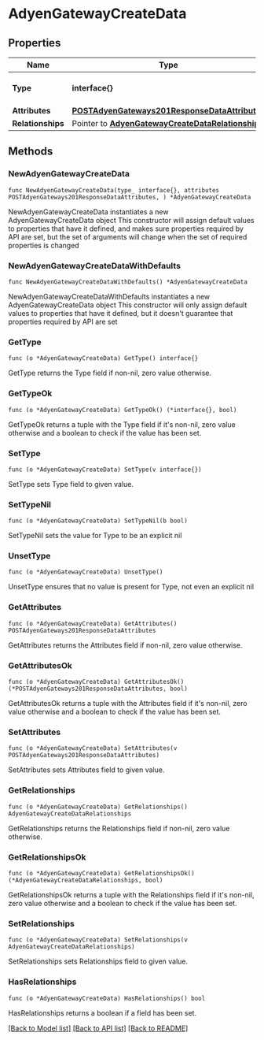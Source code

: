# AdyenGatewayCreateData

## Properties

Name | Type | Description | Notes
------------ | ------------- | ------------- | -------------
**Type** | **interface{}** | The resource&#39;s type | 
**Attributes** | [**POSTAdyenGateways201ResponseDataAttributes**](POSTAdyenGateways201ResponseDataAttributes.md) |  | 
**Relationships** | Pointer to [**AdyenGatewayCreateDataRelationships**](AdyenGatewayCreateDataRelationships.md) |  | [optional] 

## Methods

### NewAdyenGatewayCreateData

`func NewAdyenGatewayCreateData(type_ interface{}, attributes POSTAdyenGateways201ResponseDataAttributes, ) *AdyenGatewayCreateData`

NewAdyenGatewayCreateData instantiates a new AdyenGatewayCreateData object
This constructor will assign default values to properties that have it defined,
and makes sure properties required by API are set, but the set of arguments
will change when the set of required properties is changed

### NewAdyenGatewayCreateDataWithDefaults

`func NewAdyenGatewayCreateDataWithDefaults() *AdyenGatewayCreateData`

NewAdyenGatewayCreateDataWithDefaults instantiates a new AdyenGatewayCreateData object
This constructor will only assign default values to properties that have it defined,
but it doesn't guarantee that properties required by API are set

### GetType

`func (o *AdyenGatewayCreateData) GetType() interface{}`

GetType returns the Type field if non-nil, zero value otherwise.

### GetTypeOk

`func (o *AdyenGatewayCreateData) GetTypeOk() (*interface{}, bool)`

GetTypeOk returns a tuple with the Type field if it's non-nil, zero value otherwise
and a boolean to check if the value has been set.

### SetType

`func (o *AdyenGatewayCreateData) SetType(v interface{})`

SetType sets Type field to given value.


### SetTypeNil

`func (o *AdyenGatewayCreateData) SetTypeNil(b bool)`

 SetTypeNil sets the value for Type to be an explicit nil

### UnsetType
`func (o *AdyenGatewayCreateData) UnsetType()`

UnsetType ensures that no value is present for Type, not even an explicit nil
### GetAttributes

`func (o *AdyenGatewayCreateData) GetAttributes() POSTAdyenGateways201ResponseDataAttributes`

GetAttributes returns the Attributes field if non-nil, zero value otherwise.

### GetAttributesOk

`func (o *AdyenGatewayCreateData) GetAttributesOk() (*POSTAdyenGateways201ResponseDataAttributes, bool)`

GetAttributesOk returns a tuple with the Attributes field if it's non-nil, zero value otherwise
and a boolean to check if the value has been set.

### SetAttributes

`func (o *AdyenGatewayCreateData) SetAttributes(v POSTAdyenGateways201ResponseDataAttributes)`

SetAttributes sets Attributes field to given value.


### GetRelationships

`func (o *AdyenGatewayCreateData) GetRelationships() AdyenGatewayCreateDataRelationships`

GetRelationships returns the Relationships field if non-nil, zero value otherwise.

### GetRelationshipsOk

`func (o *AdyenGatewayCreateData) GetRelationshipsOk() (*AdyenGatewayCreateDataRelationships, bool)`

GetRelationshipsOk returns a tuple with the Relationships field if it's non-nil, zero value otherwise
and a boolean to check if the value has been set.

### SetRelationships

`func (o *AdyenGatewayCreateData) SetRelationships(v AdyenGatewayCreateDataRelationships)`

SetRelationships sets Relationships field to given value.

### HasRelationships

`func (o *AdyenGatewayCreateData) HasRelationships() bool`

HasRelationships returns a boolean if a field has been set.


[[Back to Model list]](../README.md#documentation-for-models) [[Back to API list]](../README.md#documentation-for-api-endpoints) [[Back to README]](../README.md)


